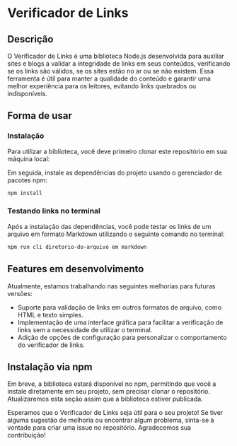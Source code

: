 # Verificador de Links

## Descrição

O Verificador de Links é uma biblioteca Node.js desenvolvida para auxiliar sites e blogs a validar a integridade de links em seus conteúdos, verificando se os links são válidos, se os sites estão no ar ou se não existem. Essa ferramenta é útil para manter a qualidade do conteúdo e garantir uma melhor experiência para os leitores, evitando links quebrados ou indisponíveis.

## Forma de usar

### Instalação

Para utilizar a biblioteca, você deve primeiro clonar este repositório em sua máquina local:


Em seguida, instale as dependências do projeto usando o gerenciador de pacotes npm:

```bash
npm install
```

### Testando links no terminal

Após a instalação das dependências, você pode testar os links de um arquivo em formato Markdown utilizando o seguinte comando no terminal:

```bash
npm run cli diretorio-do-arquivo em markdown
```
## Features em desenvolvimento

Atualmente, estamos trabalhando nas seguintes melhorias para futuras versões:

- Suporte para validação de links em outros formatos de arquivo, como HTML e texto simples.
- Implementação de uma interface gráfica para facilitar a verificação de links sem a necessidade de utilizar o terminal.
- Adição de opções de configuração para personalizar o comportamento do verificador de links.

## Instalação via npm

Em breve, a biblioteca estará disponível no npm, permitindo que você a instale diretamente em seu projeto, sem precisar clonar o repositório. Atualizaremos esta seção assim que a biblioteca estiver publicada.

Esperamos que o Verificador de Links seja útil para o seu projeto! Se tiver alguma sugestão de melhoria ou encontrar algum problema, sinta-se à vontade para criar uma issue no repositório. Agradecemos sua contribuição!
